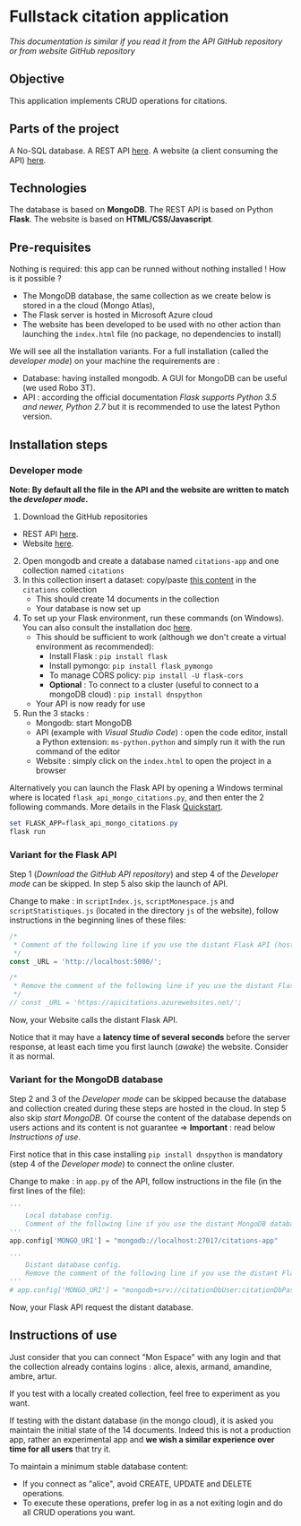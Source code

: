 # Fullstack citation application

*This documentation is similar if you read it from the API GitHub repository or from website GitHub repository*

## Objective 

This application implements CRUD operations for citations.

## Parts of the project

A No-SQL database.
A REST API [here](https://github.com/Alexandrp2/Project_Citations_PythonFlaskAPI).
A website (a client consuming the API) [here](https://github.com/Alexandrp2/Project_Citations_WebSite).

## Technologies

The database is based on **MongoDB**.
The REST API is based on Python **Flask**.
The website is based on **HTML/CSS/Javascript**.

## Pre-requisites

Nothing is required: this app can be runned without nothing installed ! 
How is it possible ? 
* The MongoDB database, the same collection as we create below is stored in a the cloud (Mongo Atlas), 
* The Flask server is hosted in Microsoft Azure cloud
* The website has been developed to be used with no other action than launching the `index.html` file (no package, no dependencies to install)

We will see all the installation variants. For a full installation (called the *developer mode*) on your machine the requirements are : 
* Database: having installed mongodb. A GUI for MongoDB can be useful (we used Robo 3T).
* API : according the official documentation *Flask supports Python 3.5 and newer, Python 2.7* but it is recommended to use the latest Python version.


## Installation steps

### Developer mode

**Note: By default all the file in the API and the website are written to match the *developer mode*.**

1. Download the GitHub repositories
 * REST API [here](https://github.com/Alexandrp2/Project_Citations_PythonFlaskAPI).
 * Website [here](https://github.com/Alexandrp2/Project_Citations_WebSite).
2. Open mongodb and create a database named `citations-app` and one collection named `citations`
3. In this collection insert a dataset: copy/paste [this content](https://github.com/Alexandrp2/Project_Citations_PythonFlaskAPI/blob/master/mongoInitCollection) in the `citations` collection
    * This should create 14 documents in the collection
    * Your database is now set up
4. To set up your Flask environment, run these commands (on Windows). You can also consult the installation doc [here](https://flask.palletsprojects.com/en/1.1.x/installation/#installation).
    * This should be sufficient to work (although we don't create a virtual environment as recommended):
       * Install Flask : ```pip install flask```
       * Install pymongo: ```pip install flask_pymongo```
       * To manage CORS policy: ```pip install -U flask-cors```
       * **Optional** : To connect to a cluster (useful to connect to a mongoDB cloud) : ```pip install dnspython```
    * Your API is now ready for use
5. Run the 3 stacks :
    * Mongodb: start MongoDB
    * API (example with *Visual Studio Code*) : open the code editor, install a Python extension: `ms-python.python` and simply run it with the run command of the editor
    * Website : simply click on the `index.html` to open the project in a browser

Alternatively you can launch the Flask API by opening a Windows terminal where is located `flask_api_mongo_citations.py`, and then enter the 2 following commands.
More details in the Flask [Quickstart](https://flask.palletsprojects.com/en/1.1.x/quickstart/). 
```PowerShell
set FLASK_APP=flask_api_mongo_citations.py
flask run
```

### Variant for the Flask API

Step 1 (*Download the GitHub API repository*) and step 4 of the *Developer mode* can be skipped.
In step 5 also skip the launch of API.

Change to make : in `scriptIndex.js`, `scriptMonespace.js` and `scriptStatistiques.js` (located in the directory `js` of the website), 
follow instructions in the beginning lines of these files:

```Javascript
/*
 * Comment of the following line if you use the distant Flask API (hosted in Azure)
 */
const _URL = 'http://localhost:5000/';

/*
 * Remove the comment of the following line if you use the distant Flask API (hosted in Azure)
 */
// const _URL = 'https://apicitations.azurewebsites.net/';
```
Now, your Website calls the distant Flask API.

Notice that it may have a **latency time of several seconds** before the server response, at least each time you first launch (*awake*) the website.
Consider it as normal.


### Variant for the MongoDB database

Step 2 and 3 of the *Developer mode* can be skipped because the database and collection created during these steps are hosted in the cloud. 
In step 5 also skip *start MongoDB*.
Of course the content of the database depends on users actions and its content is not guarantee => **Important** : read below *Instructions of use*.

First notice that in this case installing ```pip install dnspython``` is mandatory (step 4 of the *Developer mode*) to connect the online cluster.

Change to make : in `app.py` of the API, follow instructions in the file (in the first lines of the file): 

```Python
'''
    Local database config.
    Comment of the following line if you use the distant MongoDB database (hosted in Mongo Atlas)
'''
app.config['MONGO_URI'] = "mongodb://localhost:27017/citations-app"

'''
    Distant database config.
    Remove the comment of the following line if you use the distant Flask API (hosted in Azure)
'''
# app.config['MONGO_URI'] = "mongodb+srv://citationDbUser:citationDbPassword@cluster0.ooo2r.mongodb.net/citations-app?retryWrites=true&w=majority"
```

Now, your Flask API request the distant database.


## Instructions of use

Just consider that you can connect "Mon Espace" with any login 
and that the collection already contains logins : alice, alexis, armand, amandine, ambre, artur.

If you test with a locally created collection, feel free to experiment as you want.

If testing with the distant database (in the mongo cloud), it is asked you maintain the initial state of the 14 documents.
Indeed this is not a production app, rather an experimental app and **we wish a similar experience over time for all users** that try it.

To maintain a minimum stable database content: 
* If you connect as "alice", avoid CREATE, UPDATE and DELETE operations.
* To execute these operations, prefer log in as a not exiting login and do all CRUD operations you want.
